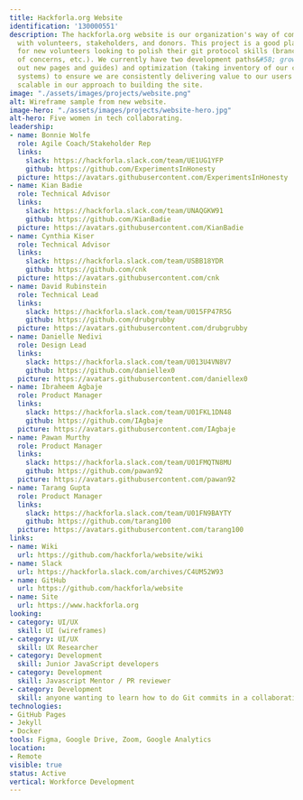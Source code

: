 ```yaml
---
title: Hackforla.org Website
identification: '130000551'
description: The hackforla.org website is our organization's way of communicating
  with volunteers, stakeholders, and donors. This project is a good place to start
  for new volunteers looking to polish their git protocol skills (branches, separation
  of concerns, etc.). We currently have two development paths&#58; growth (building
  out new pages and guides) and optimization (taking inventory of our code and design
  systems) to ensure we are consistently delivering value to our users while being
  scalable in our approach to building the site.
image: "./assets/images/projects/website.png"
alt: Wireframe sample from new website.
image-hero: "./assets/images/projects/website-hero.jpg"
alt-hero: Five women in tech collaborating.
leadership:
- name: Bonnie Wolfe
  role: Agile Coach/Stakeholder Rep
  links:
    slack: https://hackforla.slack.com/team/UE1UG1YFP
    github: https://github.com/ExperimentsInHonesty
  picture: https://avatars.githubusercontent.com/ExperimentsInHonesty
- name: Kian Badie
  role: Technical Advisor
  links:
    slack: https://hackforla.slack.com/team/UNAQGKW91
    github: https://github.com/KianBadie
  picture: https://avatars.githubusercontent.com/KianBadie
- name: Cynthia Kiser
  role: Technical Advisor
  links:
    slack: https://hackforla.slack.com/team/USBB18YDR
    github: https://github.com/cnk
  picture: https://avatars.githubusercontent.com/cnk
- name: David Rubinstein
  role: Technical Lead
  links:
    slack: https://hackforla.slack.com/team/U015FP47R5G
    github: https://github.com/drubgrubby
  picture: https://avatars.githubusercontent.com/drubgrubby
- name: Danielle Nedivi
  role: Design Lead
  links:
    slack: https://hackforla.slack.com/team/U013U4VN8V7
    github: https://github.com/daniellex0
  picture: https://avatars.githubusercontent.com/daniellex0
- name: Ibraheem Agbaje
  role: Product Manager
  links:
    slack: https://hackforla.slack.com/team/U01FKL1DN48
    github: https://github.com/IAgbaje
  picture: https://avatars.githubusercontent.com/IAgbaje
- name: Pawan Murthy
  role: Product Manager
  links:
    slack: https://hackforla.slack.com/team/U01FMQTN8MU
    github: https://github.com/pawan92
  picture: https://avatars.githubusercontent.com/pawan92
- name: Tarang Gupta
  role: Product Manager
  links:
    slack: https://hackforla.slack.com/team/U01FN9BAYTY
    github: https://github.com/tarang100
  picture: https://avatars.githubusercontent.com/tarang100
links:
- name: Wiki
  url: https://github.com/hackforla/website/wiki
- name: Slack
  url: https://hackforla.slack.com/archives/C4UM52W93
- name: GitHub
  url: https://github.com/hackforla/website
- name: Site
  url: https://www.hackforla.org
looking:
- category: UI/UX
  skill: UI (wireframes)
- category: UI/UX
  skill: UX Researcher
- category: Development
  skill: Junior JavaScript developers
- category: Development
  skill: Javascript Mentor / PR reviewer
- category: Development
  skill: anyone wanting to learn how to do Git commits in a collaborative work environment
technologies:
- GitHub Pages
- Jekyll
- Docker
tools: Figma, Google Drive, Zoom, Google Analytics
location:
- Remote
visible: true
status: Active
vertical: Workforce Development
---
```



